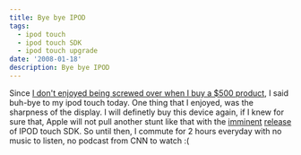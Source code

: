 ```yaml
---
title: Bye bye IPOD
tags:
  - ipod touch
  - ipod touch SDK
  - ipod touch upgrade
date: '2008-01-18'
description: Bye bye IPOD
---
```


Since [I don't enjoyed being screwed over when I buy a $500 product][0], I said buh-bye to my ipod touch today. One thing that I enjoyed, was the sharpness of the display. I will definetly buy this device again, if I knew for sure that, Apple will not pull another stunt like that with the [imminent][1] [release ][2]of IPOD touch SDK. So until then, I commute for 2 hours everyday with no music to listen, no podcast from CNN to watch :(


[0]: http://www.apple.com/pr/library/2008/01/15touch.html
[1]: http://www.downloadsquad.com/2007/10/17/iphone-and-ipod-touch-sdk-coming-in-february/
[2]: http://www.tuaw.com/2007/10/17/apple-we-plan-to-have-an-iphone-sdk-in-developers-hands-in-fe/
